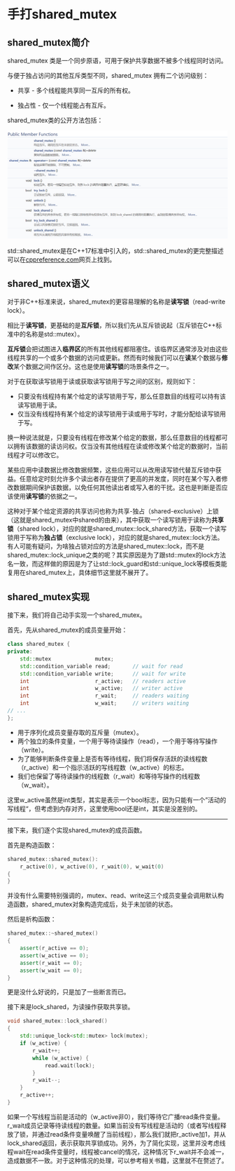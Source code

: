 # 手打shared_mutex

## shared_mutex简介

shared_mutex 类是一个同步原语，可用于保护共享数据不被多个线程同时访问。

与便于独占访问的其他互斥类型不同，shared_mutex 拥有二个访问级别：

- 共享 - 多个线程能共享同一互斥的所有权。

- 独占性 - 仅一个线程能占有互斥。

shared_mutex类的公开方法包括：

![shared_mutex public member functions](png/shared_mutex_public_member_functions.png)

std::shared_mutex是在C++17标准中引入的，std::shared_mutex的更完整描述可以在[cppreference.com](https://en.cppreference.com/w/cpp/thread/shared_mutex)网页上找到。

## shared_mutex语义

对于非C++标准来说，shared_mutex的更容易理解的名称是**读写锁**（read-write lock）。

相比于**读写锁**，更基础的是**互斥锁**，所以我们先从互斥锁说起（互斥锁在C++标准中的名称是std::mutex）。

**互斥锁**会把试图进入**临界区**的所有其他线程都阻塞住。该临界区通常涉及对由这些线程共享的一个或多个数据的访问或更新。然而有时候我们可以在**读**某个数据与**修改**某个数据之间作区分。这也是使用**读写锁**的场景条件之一。

对于在获取读写锁用于读或获取读写锁用于写之间的区别，规则如下：
- 只要没有线程持有某个给定的读写锁用于写，那么任意数目的线程可以持有该读写锁用于读。
- 仅当没有线程持有某个给定的读写锁用于读或用于写时，才能分配给读写锁用于写。

换一种说法就是，只要没有线程在修改某个给定的数据，那么任意数目的线程都可以拥有该数据的读访问权。仅当没有其他线程在读或修改某个给定的数据时，当前线程才可以修改它。

某些应用中读数据比修改数据频繁，这些应用可以从改用读写锁代替互斥锁中获益。任意给定时刻允许多个读出者存在提供了更高的并发度，同时在某个写入者修改数据期间保护该数据，以免任何其他读出者或写入者的干扰。这也是判断是否应该使用**读写锁**的依据之一。

这种对于某个给定资源的共享访问也称为共享-独占（shared-exclusive）上锁（这就是shared_mutex中shared的由来），其中获取一个读写锁用于读称为**共享锁**（shared lock），对应的就是shared_mutex::lock_shared方法，获取一个读写锁用于写称为**独占锁**（exclusive lock），对应的就是shared_mutex::lock方法。有人可能有疑问，为啥独占锁对应的方法是shared_mutex::lock，而不是shared_mutex::lock_unique之类的呢？其实原因是为了跟std::mutex的lock方法名一致，而这样做的原因是为了让std::lock_guard和std::unique_lock等模板类能复用在shared_mutex上，具体细节这里就不展开了。

## shared_mutex实现

接下来，我们将自己动手实现一个shared_mutex。

首先，先从shared_mutex的成员变量开始：

```cpp
class shared_mutex {
private:
    std::mutex              mutex;
    std::condition_variable read;       // wait for read
    std::condition_variable write;      // wait for write
    int                     r_active;   // readers active
    int                     w_active;   // writer active
    int                     r_wait;     // readers waiting
    int                     w_wait;     // writers waiting
// ...
};
```

- 用于序列化成员变量存取的互斥量（mutex）。
- 两个独立的条件变量，一个用于等待读操作（read），一个用于等待写操作（write）。
- 为了能够判断条件变量上是否有等待线程，我们将保存活跃的读线程数（r_active）和一个指示活跃的写线程数（w_active）的标志。
- 我们也保留了等待读操作的线程数（r_wait）和等待写操作的线程数（w_wait）。

这里w_active虽然是int类型，其实是表示一个bool标志，因为只能有一个”活动的写线程“，但考虑到内存对齐，这里使用bool还是int，其实是没差别的。

***

接下来，我们逐个实现shared_mutex的成员函数。

首先是构造函数：

```cpp
shared_mutex::shared_mutex():
    r_active(0), w_active(0), r_wait(0), w_wait(0)
{
}
```

并没有什么需要特别强调的，mutex、read、write这三个成员变量会调用默认构造函数，shared_mutex对象构造完成后，处于未加锁的状态。

然后是析构函数：

```cpp
shared_mutex::~shared_mutex()
{
    assert(r_active == 0);
    assert(w_active == 0);
    assert(r_wait == 0);
    assert(w_wait == 0);
}
```

更是没什么好说的，只是加了一些断言而已。

接下来是lock_shared，为读操作获取共享锁。

```cpp
void shared_mutex::lock_shared()
{
    std::unique_lock<std::mutex> lock(mutex);
    if (w_active) {
        r_wait++;
        while (w_active) {
            read.wait(lock);
        }
        r_wait--;
    }
    r_active++;
}
```

如果一个写线程当前是活动的（w_active非0），我们等待它广播read条件变量。r_wait成员记录等待读线程的数量。如果当前没有写线程是活动的（或者写线程释放了锁，并通过read条件变量唤醒了当前线程），那么我们就把r_active加1，并从lock_shared返回，表示获取共享锁成功。另外，为了简化实现，这里并没考虑线程wait在read条件变量时，线程被cancel的情况，这种情况下r_wait并不会减一，造成数据不一致。对于这种情况的处理，可以参考相关书籍，这里就不在赘述了。
